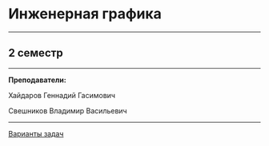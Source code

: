 # Инженерная графика
____________
## 2 семестр
___________
**Преподаватели:**

Хайдаров Геннадий Гасимович

Свешников Владимир Васильевич 
_________
[Варианты задач](https://github.com/DMN902/SpbGTI/blob/main/File/Engineering/Variants/EngVar.md)
